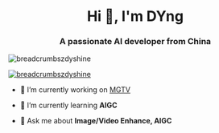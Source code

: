 <h1 align="center">Hi 👋, I'm DYng</h1>
<h3 align="center">A passionate AI developer from China</h3>

<p align="left"> <img src="https://komarev.com/ghpvc/?username=breadcrumbszdyshine&label=Profile%20views&color=0e75b6&style=flat" alt="breadcrumbszdyshine" /> </p>

<p align="left"> <a href="https://github.com/ryo-ma/github-profile-trophy"><img src="https://github-profile-trophy.vercel.app/?username=breadcrumbszdyshine" alt="breadcrumbszdyshine" /></a> </p>

- 🔭 I’m currently working on [MGTV](https://www.mgtv.com/)

- 🌱 I’m currently learning **AIGC**

- 💬 Ask me about **Image/Video Enhance, AIGC**
